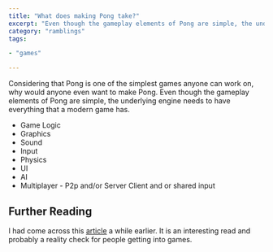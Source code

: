 ```yaml
---
title: "What does making Pong take?"
excerpt: "Even though the gameplay elements of Pong are simple, the underlying engine needs to have everything that a modern game has"
category: "ramblings"
tags:

- "games"

---
```


Considering that Pong is one of the simplest games anyone can work on, why would anyone even want to make Pong. Even though the gameplay elements of Pong are simple, the underlying engine needs to have everything that a modern game has.

- Game Logic
- Graphics
- Sound
- Input
- Physics
- UI
- AI
- Multiplayer - P2p and/or Server Client and or shared input

## Further Reading

I had come across this [article](http://tinodidriksen.com/2003/05/06/but-can-you-make-pong/) a while earlier. It is an interesting read and probably a reality check for people getting into games.
